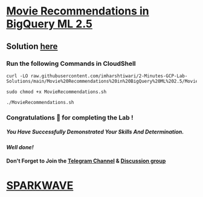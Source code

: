 # [Movie Recommendations in BigQuery ML 2.5](https://www.cloudskillsboost.google/course_templates/55/labs/488493)

## Solution [here]()

### Run the following Commands in CloudShell
```
curl -LO raw.githubusercontent.com/imharshtiwari/2-Minutes-GCP-Lab-Solutions/main/Movie%20Recommendations%20in%20BigQuery%20ML%202.5/MovieRecommendations.sh

sudo chmod +x MovieRecommendations.sh

./MovieRecommendations.sh
```

### Congratulations 🎉 for completing the Lab !

##### *You Have Successfully Demonstrated Your Skills And Determination.*

#### *Well done!*

#### Don't Forget to Join the [Telegram Channel](https://t.me/sparkwave.01) & [Discussion group](https://t.me/sparkwave.01chats)

# [SPARKWAVE](https://www.youtube.com/@sparkwave.01)